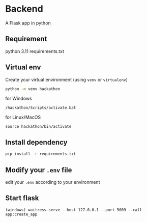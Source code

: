 # Backend

A Flask app in python

## Requirement
python 3.11
requirements.txt

## Virtual env

Create your virtual environment (using `venv` or `virtualenv`)

```bash
python -m venv hackathon
```

for Windows

```
/hackathon/Scripts/activate.bat
```

for Linux/MacOS

```
source hackathon/bin/activate
```

## Install dependency

```bash
pip install -r requirements.txt
```

## Modify your `.env` file

edit your `.env` according to your environment

## Start flask

```
(windows) waitress-serve --host 127.0.0.1 --port 5009 --call app:create_app
```
